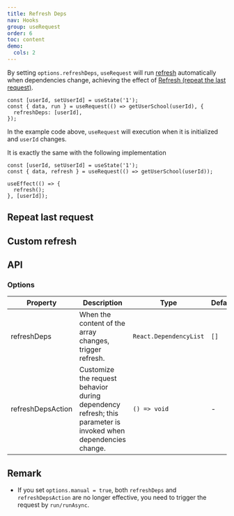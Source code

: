 ```yaml
---
title: Refresh Deps
nav: Hooks
group: useRequest
order: 6
toc: content
demo:
  cols: 2
---
```


By setting `options.refreshDeps`, `useRequest` will run [refresh](https://ahooks.js.org/hooks/use-request/basic/#result) automatically when dependencies change, achieving the effect of [Refresh (repeat the last request)](https://ahooks.js.org/hooks/use-request/basic/#refresh-repeat-the-last-request).

```tsx | pure
const [userId, setUserId] = useState('1');
const { data, run } = useRequest(() => getUserSchool(userId), {
  refreshDeps: [userId],
});
```

In the example code above, `useRequest` will execution when it is initialized and `userId` changes.

It is exactly the same with the following implementation

```tsx | pure
const [userId, setUserId] = useState('1');
const { data, refresh } = useRequest(() => getUserSchool(userId));

useEffect(() => {
  refresh();
}, [userId]);
```

## Repeat last request

<code src="./demo/refreshDeps.tsx"></code>

## Custom refresh

<code src="./demo/refreshDepsAction.tsx"></code>

## API

### Options

| Property | Description | Type | Default |
| --- | --- | --- | --- |
| refreshDeps | When the content of the array changes, trigger refresh. | `React.DependencyList` | `[]` |
| refreshDepsAction | Customize the request behavior during dependency refresh; this parameter is invoked when dependencies change. | `() => void` | - |

## Remark

- If you set `options.manual = true`, both `refreshDeps` and `refreshDepsAction` are no longer effective, you need to trigger the request by `run/runAsync`.
